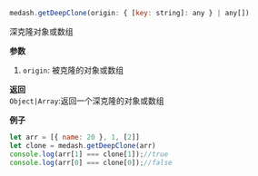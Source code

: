 ```js
medash.getDeepClone(origin: { [key: string]: any } | any[])
```
深克隆对象或数组 

**参数**  
1. `origin`: 被克隆的对象或数组
 
**返回**        
 `Object|Array`:返回一个深克隆的对象或数组

**例子**  

```js
let arr = [{ name: 20 }, 1, [2]]
let clone = medash.getDeepClone(arr)
console.log(arr[1] === clone[1]);//true
console.log(arr[0] === clone[0]);//false
```


